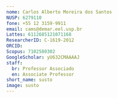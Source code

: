 ```yaml
---
nome: Carlos Alberto Moreira dos Santos
NUSP: 6279110
fone: +55 12 3159-9911
email: cams@demar.eel.usp.br
Lattes: 6112685121071168
ResearcherID: C-1619-2012
ORCID: 
Scopus: 7102580302
GoogleScholar: yU632CMAAAAJ
staff:
  br: Professor Associado
  en: Associate Professor
short_name: susto
image: susto
---
```

